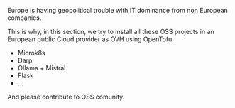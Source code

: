 Europe is having geopolitical trouble with IT dominance from non European companies.

This is why, in this section, we try to install all these OSS projects in an European public Cloud provider as OVH using OpenTofu.

- Microk8s
- Darp
- Ollama + Mistral
- Flask
- ...

And please contribute to OSS comunity.